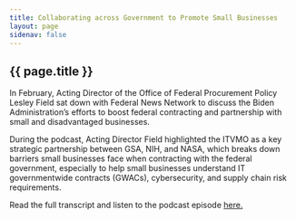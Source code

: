 ```yaml
---
title: Collaborating across Government to Promote Small Businesses
layout: page
sidenav: false
---
```


<section class="grid-container padding-left-0 padding-right-1">
<h1 class="margin-top-0">{{ page.title }}</h1>

<p>In February, Acting Director of the Office of Federal Procurement Policy Lesley Field sat down with Federal News Network to discuss the Biden Administration’s efforts to boost federal contracting and partnership with small and disadvantaged businesses. </p>

<p>During the podcast, Acting Director Field highlighted the ITVMO as a key strategic partnership between GSA, NIH, and NASA, which breaks down barriers small businesses face when contracting with the federal government, especially to help small businesses understand IT governmentwide contracts (GWACs), cybersecurity, and supply chain risk requirements.</p>

<p>Read the full transcript and listen to the podcast episode <a href="https://federalnewsnetwork.com/acquisition/2022/02/how-the-boost-in-federal-contracting-with-small-and-disadvantaged-businesses-will-actually-happen/">here.</a></p>

</section>